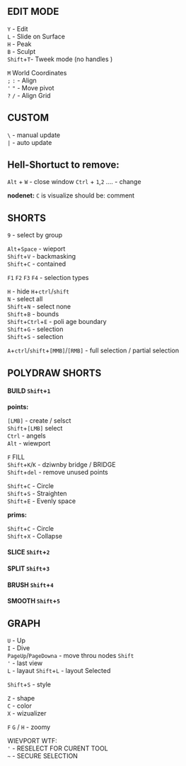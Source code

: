 
## EDIT MODE

`Y` -  Edit  
`L` - Slide on Surface   
`H` - Peak  
`B` - Sculpt  
`Shift`+`T`- Tweek mode   (no handles )


`M` World Coordinates  
`;` `:` - Align   
`'` `"` - Move pivot  
`?` `/` - Align Grid   


## CUSTOM

`\` - manual update  
`|` - auto update  

## Hell-Shortuct to remove:
`Alt` + `W` - close window
`Ctrl` + `1`,`2` .... - change 

**nodenet:**
`C` is visualize should be: comment

## SHORTS  
`9` - select by group

`Alt`+`Space` -  wieport  
`Shift`+`V` - backmasking   
`Shift`+`C` - contained  


`F1` `F2` `F3` `F4` - selection types   

`H` -  hide `H`+`ctrl`/`shift`  
`N` - select all  
`Shift`+`N` - select none  
`Shift`+`B` - bounds   
`Shift`+`Ctrl`+`E` - poli age boundary  
`Shift`+`G` - selection  
`Shift`+`S` - selection  

`A`+`ctrl`/`shift`+`[MMB]`/`[RMB]` - full selection / partial selection   

## POLYDRAW SHORTS  


#### BUILD `Shift`+`1`

**points:**

`[LMB]` - create / selsct  
`Shift`+`[LMB]` select  
`Ctrl` - angels  
`Alt` - wiewport  

`F` FILL  
`Shift`+`K`/`K` -  dziwnby bridge / BRIDGE  
`Shift`+`del` - remove unused points  

`Shift`+`C` - Circle  
`Shift`+`S` - Straighten  
`Shift`+`E` - Evenly space    

**prims:**

`Shift`+`C` - Circle  
`Shift`+`X` - Collapse 

#### SLICE `Shift`+`2`  
#### SPLIT `Shift`+`3`  
#### BRUSH `Shift`+`4`  
#### SMOOTH `Shift`+`5`  

## GRAPH
  
`U` - Up  
`I` - Dive  
`PageUp`/`PageDowna` - move throu nodes `Shift`    
` ' ` - last view  
`L` - layaut `Shift`+`L` - layout Selected  

`Shift`+`S` - style  

`Z` - shape  
`C` - color  
`X` - wizualizer  

`F` `G` / `H` - zoomy 

WIEVPORT WTF:  
` ' ` - RESELECT FOR CURENT TOOL  
` ~ ` - SECURE SELECTION  

